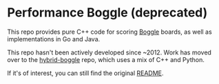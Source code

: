 # Performance Boggle (deprecated)

This repo provides pure C++ code for scoring [Boggle] boards, as well as implementations in Go and Java.

This repo hasn't been actively developed since ~2012. Work has moved over to the [hybrid-boggle] repo, which uses a mix of C++ and Python.

If it's of interest, you can still find the original [README](/README).

[Boggle]: https://en.wikipedia.org/wiki/Boggle
[hybrid-boggle]: https://github.com/danvk/hybrid-boggle/
